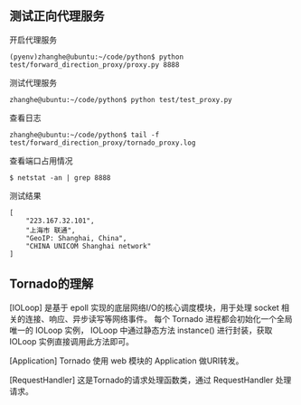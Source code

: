 ## 测试正向代理服务


开启代理服务
```
(pyenv)zhanghe@ubuntu:~/code/python$ python test/forward_direction_proxy/proxy.py 8888
```

测试代理服务
```
zhanghe@ubuntu:~/code/python$ python test/test_proxy.py
```

查看日志
```
zhanghe@ubuntu:~/code/python$ tail -f test/forward_direction_proxy/tornado_proxy.log
```

查看端口占用情况
```
$ netstat -an | grep 8888
```

测试结果
```
[
    "223.167.32.101", 
    "上海市 联通", 
    "GeoIP: Shanghai, China", 
    "CHINA UNICOM Shanghai network"
]
```

## Tornado的理解

[IOLoop] 是基于 epoll 实现的底层网络I/O的核心调度模块，用于处理 socket 相关的连接、响应、异步读写等网络事件。
每个 Tornado 进程都会初始化一个全局唯一的 IOLoop 实例，
IOLoop 中通过静态方法 instance() 进行封装，获取 IOLoop 实例直接调用此方法即可。

[Application] Tornado 使用 web 模块的 Application 做URI转发。

[RequestHandler] 这是Tornado的请求处理函数类，通过 RequestHandler 处理请求。
